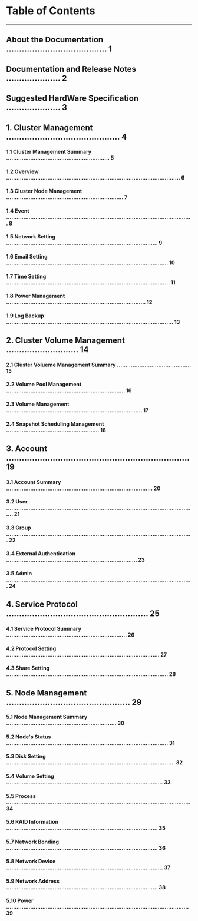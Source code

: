 # Table of Contents
---

## About the Documentation ....................................... 1
## Documentation and Release Notes  ..................... 2
## Suggested HardWare Specification ..................... 3
## 1. Cluster Management ............................................ 4
#### 1.1 Cluster Management Summary ............................................................ 5
#### 1.2 Overview ..................................................................................................... 6
#### 1.3 Cluster Node Management .................................................................... 7
#### 1.4 Event ............................................................................................................ 8
#### 1.5 Network Setting ........................................................................................ 9
#### 1.6 Email Setting .............................................................................................. 10
#### 1.7 Time Setting ............................................................................................... 11
#### 1.8 Power Management ................................................................................. 12
#### 1.9 Log Backup ................................................................................................. 13
## 2. Cluster Volume Management ............................ 14
#### 2.1 Cluster Volueme Management Summary ........................................... 15
#### 2.2 Volume Pool Management ..................................................................... 16
#### 2.3 Volume Management ............................................................................... 17
#### 2.4 Snapshot Scheduling Management ...................................................... 18
## 3. Account ....................................................................... 19
#### 3.1 Account Summary ..................................................................................... 20
#### 3.2 User ............................................................................................................... 21
#### 3.3 Group ............................................................................................................ 22
#### 3.4 External Authentication ............................................................................ 23
#### 3.5 Admin ............................................................................................................ 24
## 4. Service Protocol ....................................................... 25
#### 4.1 Service Protocol Summary ...................................................................... 26
#### 4.2 Protocol Setting ......................................................................................... 27
#### 4.3 Share Setting .............................................................................................. 28
## 5. Node Management ................................................ 29
#### 5.1 Node Management Summary ................................................................ 30
#### 5.2 Node's Status .............................................................................................. 31
#### 5.3 Disk Setting .................................................................................................. 32
#### 5.4 Volume Setting ........................................................................................... 33
#### 5.5 Process ........................................................................................................... 34
#### 5.6 RAID Information ........................................................................................ 35
#### 5.7 Network Bonding ........................................................................................ 36
#### 5.8 Network Device ........................................................................................... 37
#### 5.9 Network Address ........................................................................................ 38
#### 5.10 Power .......................................................................................................... 39
